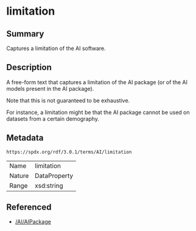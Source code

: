<!-- Automatically generated by spec-parser v2.5.0 on 2024-08-10T18:46:28.607668+00:00 -->
<!-- SPDX-License-Identifier: Community-Spec-1.0 -->

# limitation

## Summary

Captures a limitation of the AI software.


## Description

A free-form text that captures a limitation of the AI package
(or of the AI models present in the AI package).

Note that this is not guaranteed to be exhaustive.

For instance, a limitation might be that the AI package cannot be used on
datasets from a certain demography.


## Metadata

`https://spdx.org/rdf/3.0.1/terms/AI/limitation`


| | |
|---|---|
| Name | limitation |
| Nature | DataProperty |
| Range | xsd:string |




## Referenced

- [/AI/AIPackage](../../AI/Classes/AIPackage.md)

